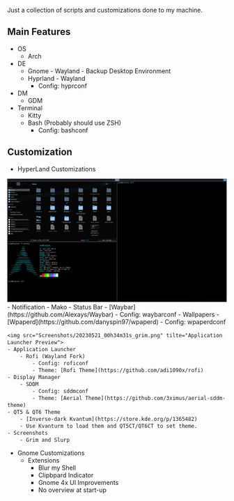 Just  a collection of scripts and customizations done to my machine.

## Main Features
- OS
    - Arch
- DE
    - Gnome - Wayland - Backup Desktop Environment
    - Hyprland - Wayland
        - Config: hyprconf
- DM
    - GDM
- Terminal
    - Kitty
    - Bash (Probably should use ZSH)
        - Config: bashconf

## Customization


- HyperLand Customizations
<img src="Screenshots/20230521_00h34m54s_grim.png" title="General Hyprland Overview">
    - Notification
        - Mako
    - Status Bar
        - [Waybar](https://github.com/Alexays/Waybar)
            - Config: waybarconf
    - Wallpapers
        - [Wpaperd](https://github.com/danyspin97/wpaperd)
            - Config: wpaperdconf
    
    <img src="Screenshots/20230521_00h34m31s_grim.png" tilte="Application Launcher Preview">
    - Application Launcher
        - Rofi (Wayland Fork)
            - Config: roficonf
            - Theme: [Rofi Theme](https://github.com/adi1090x/rofi)
    - Display Manager
        - SDDM
            - Config: sddmconf
            - Theme: [Aerial Theme](https://github.com/3ximus/aerial-sddm-theme)
    - QT5 & QT6 Theme
        - [Inverse-dark Kvantum](https://store.kde.org/p/1365482)
        - Use Kvanturm to load them and QT5CT/QT6CT to set theme. 
    - Screenshots
        - Grim and Slurp
    


- Gnome Customizations
    - Extensions
        - Blur my Shell
        - Clipbpard Indicator
        - Gnome 4x UI Improvements
        - No overview at start-up